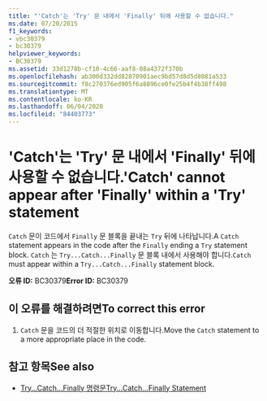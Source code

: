 ```yaml
---
title: "'Catch'는 'Try' 문 내에서 'Finally' 뒤에 사용할 수 없습니다."
ms.date: 07/20/2015
f1_keywords:
- vbc30379
- bc30379
helpviewer_keywords:
- BC30379
ms.assetid: 33d1278b-cf10-4c66-aaf8-08a4372f370b
ms.openlocfilehash: ab300d332dd82870901aec9bd57d8d5d8081a533
ms.sourcegitcommit: f8c270376ed905f6a8896ce0fe25b4f4b38ff498
ms.translationtype: MT
ms.contentlocale: ko-KR
ms.lasthandoff: 06/04/2020
ms.locfileid: "84403773"
---
```

# <a name="catch-cannot-appear-after-finally-within-a-try-statement"></a><span data-ttu-id="d287c-102">'Catch'는 'Try' 문 내에서 'Finally' 뒤에 사용할 수 없습니다.</span><span class="sxs-lookup"><span data-stu-id="d287c-102">'Catch' cannot appear after 'Finally' within a 'Try' statement</span></span>
<span data-ttu-id="d287c-103">`Catch` 문이 코드에서 `Finally` 문 블록을 끝내는 `Try` 뒤에 나타납니다.</span><span class="sxs-lookup"><span data-stu-id="d287c-103">A `Catch` statement appears in the code after the `Finally` ending a `Try` statement block.</span></span> <span data-ttu-id="d287c-104">`Catch` 는 `Try...Catch...Finally` 문 블록 내에서 사용해야 합니다.</span><span class="sxs-lookup"><span data-stu-id="d287c-104">`Catch` must appear within a `Try...Catch...Finally` statement block.</span></span>  
  
 <span data-ttu-id="d287c-105">**오류 ID:** BC30379</span><span class="sxs-lookup"><span data-stu-id="d287c-105">**Error ID:** BC30379</span></span>  
  
## <a name="to-correct-this-error"></a><span data-ttu-id="d287c-106">이 오류를 해결하려면</span><span class="sxs-lookup"><span data-stu-id="d287c-106">To correct this error</span></span>  
  
1. <span data-ttu-id="d287c-107">`Catch` 문을 코드의 더 적절한 위치로 이동합니다.</span><span class="sxs-lookup"><span data-stu-id="d287c-107">Move the `Catch` statement to a more appropriate place in the code.</span></span>  
  
## <a name="see-also"></a><span data-ttu-id="d287c-108">참고 항목</span><span class="sxs-lookup"><span data-stu-id="d287c-108">See also</span></span>

- [<span data-ttu-id="d287c-109">Try...Catch...Finally 명령문</span><span class="sxs-lookup"><span data-stu-id="d287c-109">Try...Catch...Finally Statement</span></span>](../language-reference/statements/try-catch-finally-statement.md)
